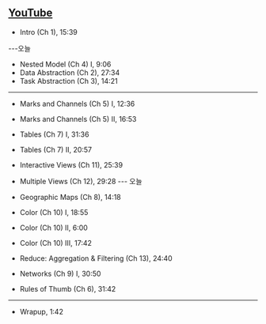 ## [YouTube](https://youtube.com/playlist?list=PLT4XLHmqHJBfKoeHlmgQYP9c_KMj_dR1I)


* Intro (Ch 1), 15:39

---오늘
* Nested Model (Ch 4) I, 9:06
* Data Abstraction (Ch 2), 27:34
* Task Abstraction (Ch 3), 14:21
---
* Marks and Channels (Ch 5) I, 12:36
* Marks and Channels (Ch 5) II, 16:53
* Tables (Ch 7) I, 31:36
* Tables (Ch 7) II, 20:57

* Interactive Views (Ch 11), 25:39
* Multiple Views (Ch 12), 29:28
--- 오늘
* Geographic Maps (Ch 8), 14:18
* Color (Ch 10) I, 18:55
* Color (Ch 10) II, 6:00
* Color (Ch 10) III, 17:42
* Reduce: Aggregation & Filtering (Ch 13), 24:40
* Networks (Ch 9) I, 30:50
* Rules of Thumb (Ch 6), 31:42
---
* Wrapup, 1:42


